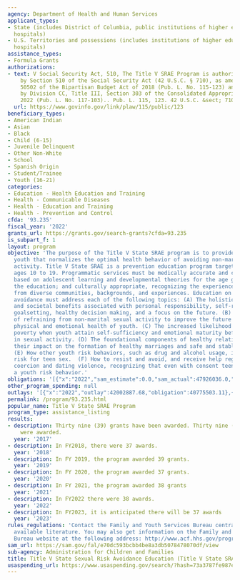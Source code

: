```yaml
---
agency: Department of Health and Human Services
applicant_types:
- State (includes District of Columbia, public institutions of higher education and
  hospitals)
- U.S. Territories and possessions (includes institutions of higher education and
  hospitals)
assistance_types:
- Formula Grants
authorizations:
- text: V Social Security Act, 510, The Title V SRAE Program is authorized and funded
    by Section 510 of the Social Security Act (42 U.S.C. § 710), as amended by Section
    50502 of the Bipartisan Budget Act of 2018 (Pub. L. No. 115-123) and extended
    by Division CC, Title III, Section 303 of the Consolidated Appropriations Act,
    2022 (Pub. L. No. 117-103).. Pub. L. 115, 123. 42 U.S.C. &sect; 710.
  url: https://www.govinfo.gov/link/plaw/115/public/123
beneficiary_types:
- American Indian
- Asian
- Black
- Child (6-15)
- Juvenile Delinquent
- Other Non-White
- School
- Spanish Origin
- Student/Trainee
- Youth (16-21)
categories:
- Education - Health Education and Training
- Health - Communicable Diseases
- Health - Education and Training
- Health - Prevention and Control
cfda: '93.235'
fiscal_year: '2022'
grants_url: https://grants.gov/search-grants?cfda=93.235
is_subpart_f: 1
layout: program
objective: 'The purpose of the Title V State SRAE program is to provide messages to
  youth that normalizes the optimal health behavior of avoiding non-marital sexual
  activity. Title V State SRAE is a prevention education program targeted to youth
  ages 10 to 19. Programmatic services must be medically accurate and complete; age-appropriate;
  based on adolescent learning and developmental theories for the age group receiving
  the education; and culturally appropriate, recognizing the experiences of youth
  from diverse communities, backgrounds, and experiences. Education on sexual risk
  avoidance must address each of the following topics: (A) The holistic individual
  and societal benefits associated with personal responsibility, self-regulation,
  goalsetting, healthy decision making, and a focus on the future. (B) The advantage
  of refraining from non-marital sexual activity to improve the future prospects and
  physical and emotional health of youth. (C) The increased likelihood of avoiding
  poverty when youth attain self-sufficiency and emotional maturity before engaging
  in sexual activity. (D) The foundational components of healthy relationships and
  their impact on the formation of healthy marriages and safe and stable families.
  (E) How other youth risk behaviors, such as drug and alcohol usage, increase the
  risk for teen sex.  (F) How to resist and avoid, and receive help regarding, sexual
  coercion and dating violence, recognizing that even with consent teen sex remains
  a youth risk behavior.'
obligations: '[{"x":"2022","sam_estimate":0.0,"sam_actual":47926036.0,"usa_spending_actual":42494363.98},{"x":"2023","sam_estimate":46517729.0,"sam_actual":0.0,"usa_spending_actual":5819619.14},{"x":"2024","sam_estimate":0.0,"sam_actual":0.0,"usa_spending_actual":40216997.53}]'
other_program_spending: null
outlays: '[{"x":"2022","outlay":42002887.68,"obligation":40775503.11},{"x":"2023","outlay":28149376.0,"obligation":34243686.11},{"x":"2024","outlay":614248.37,"obligation":49162256.73}]'
permalink: /program/93.235.html
popular_name: Title V State SRAE Program
program_type: assistance_listing
results:
- description: Thirty nine (39) grants have been awarded. Thirty nine ( 39) grants
    were awarded.
  year: '2017'
- description: In FY2018, there were 37 awards.
  year: '2018'
- description: In FY 2019, the program awarded 39 grants.
  year: '2019'
- description: In FY 2020, the program awarded 37 grants.
  year: '2020'
- description: In FY 2021, the program awarded 38 grants
  year: '2021'
- description: In FY2022 there were 38 awards.
  year: '2022'
- description: In FY2023, it is anticipated there will be 37 awards
  year: '2023'
rules_regulations: 'Contact the Family and Youth Services Bureau central office for
  available literature. You may also get information on the Family and Youth Services
  Bureau website at the following address: http://www.acf.hhs.gov/programs/fysb'
sam_url: https://sam.gov/fal/e70dc593bcbb4be8a3db5078478070df/view
sub-agency: Administration for Children and Families
title: Title V State Sexual Risk Avoidance Education (Title V State SRAE) Program
usaspending_url: https://www.usaspending.gov/search/?hash=73a3787fe987ea49f2c305530cd9a37b
---
```

